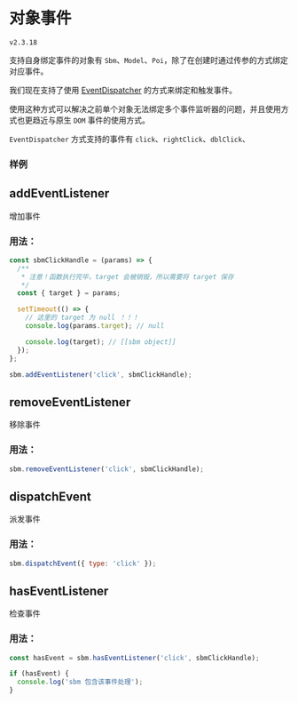 # 对象事件

`v2.3.18`

支持自身绑定事件的对象有 `Sbm`、`Model`、`Poi`，除了在创建时通过传参的方式绑定对应事件。

我们现在支持了使用 [EventDispatcher](https://github.com/mrdoob/eventdispatcher.js) 的方式来绑定和触发事件。

使用这种方式可以解决之前单个对象无法绑定多个事件监听器的问题，并且使用方式也更趋近与原生 `DOM` 事件的使用方式。

`EventDispatcher` 方式支持的事件有 `click`、`rightClick`、`dblClick`、

### 样例

<Docs-Iframe src="start/multiEvent.html" />

## addEventListener

增加事件

### 用法：

```ts
const sbmClickHandle = (params) => {
  /**
   * 注意！函数执行完毕，target 会被销毁，所以需要将 target 保存
   */
  const { target } = params;

  setTimeout(() => {
    // 这里的 target 为 null ！！！
    console.log(params.target); // null

    console.log(target); // [[sbm object]]
  });
};

sbm.addEventListener('click', sbmClickHandle);
```

## removeEventListener

移除事件

### 用法：

```js
sbm.removeEventListener('click', sbmClickHandle);
```

## dispatchEvent

派发事件

### 用法：

```js
sbm.dispatchEvent({ type: 'click' });
```

## hasEventListener

检查事件

### 用法：

```js
const hasEvent = sbm.hasEventListener('click', sbmClickHandle);

if (hasEvent) {
  console.log('sbm 包含该事件处理');
}
```
